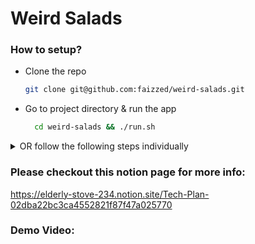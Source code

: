 # Weird Salads

### How to setup?
- Clone the repo
  ```bash
  git clone git@github.com:faizzed/weird-salads.git
  ```
  
- Go to project directory & run the app
  ```bash
    cd weird-salads && ./run.sh
    ```

<details>
    <summary>OR follow the following steps individually</summary>

  - Install rails dependencies

      ```bash
        bundle install
      ```  
  
  - Install yarn dependencies
    ```bash
      yarn
    ```
  
  - Create database, migrations and seeds
    ```bash
      rails db:create
      rails db:migrate
      rails db:seed
    ```
  - create the react js bundle
      ```bash
      ./bin/shakapacker
      ```
  
  - run the rails server from project directory
      ```bash
      rails s -p 3002
      ```
</details>


### Please checkout this notion page for more info:
https://elderly-stove-234.notion.site/Tech-Plan-02dba22bc3ca4552821f87f47a025770

### Demo Video:
